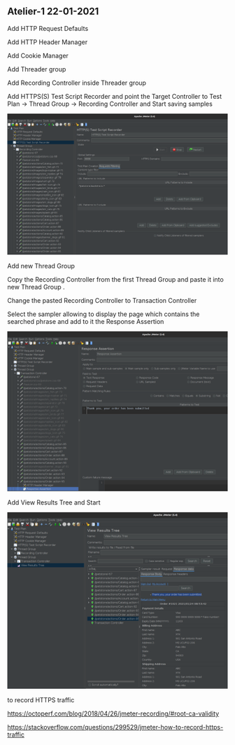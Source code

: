## Atelier-1 22-01-2021

Add HTTP Request Defaults

Add HTTP Header Manager

Add Cookie Manager

Add Threader group 

Add Recording Controller inside Threader group

Add HTTPS(S) Test Script Recorder and point the Target Controller to Test Plan -> Thread Group -> Recording Controller and Start saving samples

<p align=center> <img src="../.images/atelier-1-jmeter-1.png" /> </p>

Add new Thread Group

Copy the Recording Controller from the first Thread Group and paste it into new Thread Group .

Change the pasted Recording Controller to Transaction Controller 

Select the sampler allowing to display the page which contains the searched phrase and add to it the Response Assertion

<p align=center> <img src="../.images/atelier-1-jmeter-2.png" /> </p>

Add View Results Tree and Start 

<p align=center> <img src="../.images/atelier-1-jmeter-3.png" /> </p>



to record HTTPS traffic

https://octoperf.com/blog/2018/04/26/jmeter-recording/#root-ca-validity

https://stackoverflow.com/questions/299529/jmeter-how-to-record-https-traffic